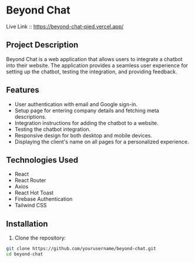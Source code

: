 # Beyond Chat
Live Link :: https://beyond-chat-pied.vercel.app/
## Project Description

Beyond Chat is a web application that allows users to integrate a chatbot into their website. The application provides a seamless user experience for setting up the chatbot, testing the integration, and providing feedback.

## Features

- User authentication with email and Google sign-in.
- Setup page for entering company details and fetching meta descriptions.
- Integration instructions for adding the chatbot to a website.
- Testing the chatbot integration.
- Responsive design for both desktop and mobile devices.
- Displaying the client's name on all pages for a personalized experience.

## Technologies Used

- React
- React Router
- Axios
- React Hot Toast
- Firebase Authentication
- Tailwind CSS

## Installation

1. Clone the repository:

```bash
git clone https://github.com/yourusername/beyond-chat.git
cd beyond-chat